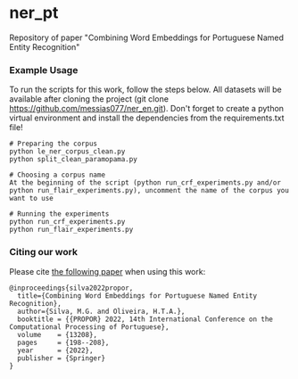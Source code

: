 # ner_pt
Repository of paper "Combining Word Embeddings for Portuguese Named Entity Recognition"

### Example Usage

To run the scripts for this work, follow the steps below. All datasets will be available after cloning the project (git clone https://github.com/messias077/ner_en.git). Don't forget to create a python virtual environment and install the dependencies from the requirements.txt file!

```
# Preparing the corpus
python le_ner_corpus_clean.py
python split_clean_paramopama.py

# Choosing a corpus name
At the beginning of the script (python run_crf_experiments.py and/or python run_flair_experiments.py), uncomment the name of the corpus you want to use

# Running the experiments
python run_crf_experiments.py
python run_flair_experiments.py

```

### Citing our work

Please cite [the following paper](https://link.springer.com/chapter/10.1007/978-3-030-98305-5_19) when using this work:

```
@inproceedings{silva2022propor,
  title={Combining Word Embeddings for Portuguese Named Entity Recognition},
  author={Silva, M.G. and Oliveira, H.T.A.},
  booktitle = {{PROPOR} 2022, 14th International Conference on the Computational Processing of Portuguese},
  volume    = {13208},
  pages     = {198--208},
  year      = {2022},
  publisher = {Springer}
}
```
